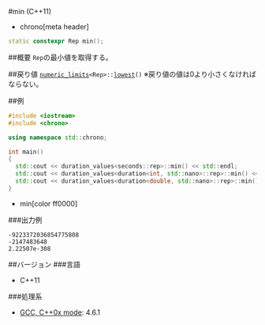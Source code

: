 #min (C++11)
* chrono[meta header]

```cpp
static constexpr Rep min();
```

##概要
`Rep`の最小値を取得する。


##戻り値
[`numeric_limits`](/reference/limits/numeric_limits.md)`<Rep>::`[`lowest`](/reference/limits/numeric_limits/lowest.md)`()`
※戻り値の値は0より小さくなければならない。


##例
```cpp
#include <iostream>
#include <chrono>

using namespace std::chrono;

int main()
{
  std::cout << duration_values<seconds::rep>::min() << std::endl;
  std::cout << duration_values<duration<int, std::nano>::rep>::min() << std::endl;
  std::cout << duration_values<duration<double, std::nano>::rep>::min() << std::endl;
}
```
* min[color ff0000]


###出力例
```
-9223372036854775808
-2147483648
2.22507e-308
```

##バージョン
###言語
- C++11

###処理系
- [GCC, C++0x mode](/implementation.md#gcc): 4.6.1

